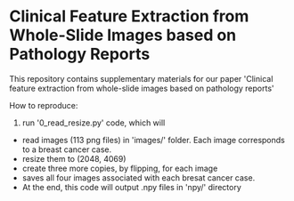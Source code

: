 # Clinical Feature Extraction from Whole-Slide Images based on Pathology Reports

This repository contains supplementary materials for our paper 'Clinical feature extraction from whole-slide images based on pathology reports'

How to reproduce:
1. run '0_read_resize.py' code, which will 
  - read images (113 png files) in 'images/' folder. Each image corresponds to a breast cancer case.
  - resize them to (2048, 4069)
  - create three more copies, by flipping, for each image
  - saves all four images associated with each bresat cancer case.
  - At the end, this code will output .npy files in 'npy/' directory
